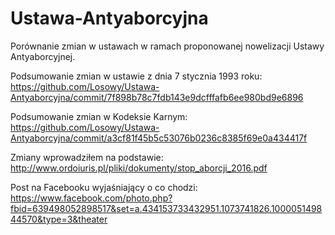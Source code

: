 # Ustawa-Antyaborcyjna
Porównanie zmian w ustawach w ramach proponowanej nowelizacji Ustawy Antyaborcyjnej.

Podsumowanie zmian w ustawie z dnia 7 stycznia 1993 roku: https://github.com/Losowy/Ustawa-Antyaborcyjna/commit/7f898b78c7fdb143e9dcfffafb6ee980bd9e6896

Podsumowanie zmian w Kodeksie Karnym: https://github.com/Losowy/Ustawa-Antyaborcyjna/commit/a3cf81f45b5c53076b0236c8385f69e0a434417f

Zmiany wprowadziłem na podstawie: http://www.ordoiuris.pl/pliki/dokumenty/stop_aborcji_2016.pdf

Post na Facebooku wyjaśniający o co chodzi: https://www.facebook.com/photo.php?fbid=639498052898517&set=a.434153733432951.1073741826.100005149844570&type=3&theater
